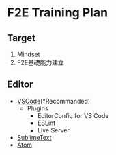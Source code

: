 # F2E Training Plan

## Target

1. Mindset
2. F2E基礎能力建立

## Editor
* [VSCode](https://code.visualstudio.com/)(*Recommanded)
    * Plugins
        * EditorConfig for VS Code
        * ESLint
        * Live Server
* [SublimeText](https://www.sublimetext.com/3)
* [Atom](https://atom.io/)
